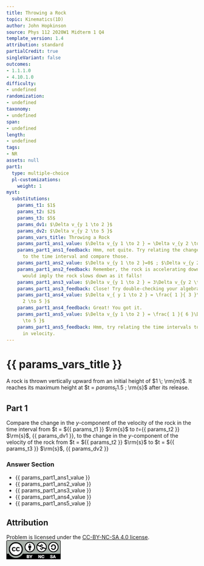 ```yaml
---
title: Throwing a Rock
topic: Kinematics(1D)
author: John Hopkinson
source: Phys 112 2020W1 Midterm 1 Q4
template_version: 1.4
attribution: standard
partialCredit: true
singleVariant: false
outcomes:
- 1.1.1.0
- 4.10.1.0
difficulty:
- undefined
randomization:
- undefined
taxonomy:
- undefined
span:
- undefined
length:
- undefined
tags:
- NR
assets: null
part1:
  type: multiple-choice
  pl-customizations:
    weight: 1
myst:
  substitutions:
    params_t1: $1$
    params_t2: $2$
    params_t3: $5$
    params_dv1: $\Delta v_{y 1 \to 2 }$
    params_dv2: $\Delta v_{y 2 \to 5 }$
    params_vars_title: Throwing a Rock
    params_part1_ans1_value: $\Delta v_{y 1 \to 2 } = \Delta v_{y 2 \to 5 } + 2 $
    params_part1_ans1_feedback: Hmm, not quite. Try relating the change in velocity
      to the time interval and compare those.
    params_part1_ans2_value: $\Delta v_{y 1 \to 2 }=0$ ; $\Delta v_{y 2 \to 5 }<0$
    params_part1_ans2_feedback: Remember, the rock is accelerating down. These statements
      would imply the rock slows down as it falls!
    params_part1_ans3_value: $\Delta v_{y 1 \to 2 } = 3\Delta v_{y 2 \to 5 }$
    params_part1_ans3_feedback: Close! Try double-checking your algebra.
    params_part1_ans4_value: $\Delta v_{ y 1 \to 2 } = \frac{ 1 }{ 3 }\Delta v_{y
      2 \to 5 }$
    params_part1_ans4_feedback: Great! You got it.
    params_part1_ans5_value: $\Delta v_{y 1 \to 2 } = \frac{ 1 }{ 6 }\Delta v_{y 2
      \to 5 }$
    params_part1_ans5_feedback: Hmm, try relating the time intervals to the change
      in velocity.
---
```

# {{ params_vars_title }}
A rock is thrown vertically upward from an initial height of $1 \; \rm{m}$. It reaches its maximum height at $t = ${{ params_t1 }}$.5 \; \rm{s}$ after its release.

## Part 1

Compare the change in the $y$-component of the velocity of the rock in the time interval from $t = ${{ params_t1 }} $\rm{s}$ to $t =${{ params_t2 }} $\rm{s}$, {{ params_dv1 }}, to the change in the $y$-component of the velocity of the rock from $t = ${{ params_t2 }} $\rm{s}$ to $t = ${{ params_t3 }} $\rm{s}$, {{ params_dv2 }}

### Answer Section

- {{ params_part1_ans1_value }}
- {{ params_part1_ans2_value }}
- {{ params_part1_ans3_value }}
- {{ params_part1_ans4_value }}
- {{ params_part1_ans5_value }}

## Attribution

Problem is licensed under the [CC-BY-NC-SA 4.0 license](https://creativecommons.org/licenses/by-nc-sa/4.0/).<br> ![The Creative Commons 4.0 license requiring attribution-BY, non-commercial-NC, and share-alike-SA license.](https://raw.githubusercontent.com/firasm/bits/master/by-nc-sa.png)